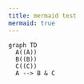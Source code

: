 ```yaml
---
title: mermaid test
mermaid: true
---
```


```mermaid
graph TD
  A((A))
  B((B))
  C((C))
  A --> B & C
```
